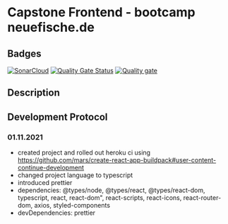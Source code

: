 # Capstone Frontend - bootcamp neuefische.de

## Badges

[![SonarCloud](https://sonarcloud.io/images/project_badges/sonarcloud-white.svg)](https://sonarcloud.io/summary/new_code?id=romsenkabomsen_capstone-frontend)
[![Quality Gate Status](https://sonarcloud.io/api/project_badges/measure?project=romsenkabomsen_capstone-frontend&metric=alert_status)](https://sonarcloud.io/summary/new_code?id=romsenkabomsen_capstone-frontend)
[![Quality gate](https://sonarcloud.io/api/project_badges/quality_gate?project=romsenkabomsen_capstone-frontend)](https://sonarcloud.io/summary/new_code?id=romsenkabomsen_capstone-frontend)

## Description

## Development Protocol

### 01.11.2021

- created project and rolled out heroku ci using https://github.com/mars/create-react-app-buildpack#user-content-continue-development
- changed project language to typescript
- introduced prettier
- dependencies: @types/node, @types/react, @types/react-dom, typescript, react, react-dom", react-scripts, react-icons, react-router-dom, axios, styled-components
- devDependencies: prettier
